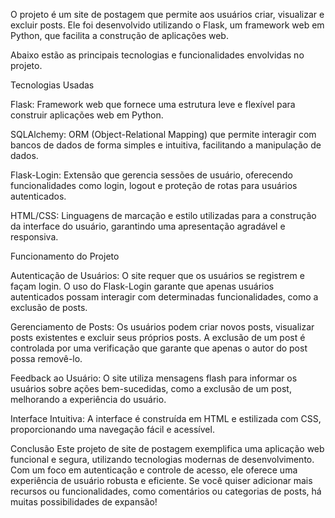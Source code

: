 O projeto é um site de postagem que permite aos usuários criar, 
visualizar e excluir posts. Ele foi desenvolvido utilizando o Flask, um framework web em Python, que facilita a construção de aplicações web.

Abaixo estão as principais tecnologias e funcionalidades envolvidas no projeto.

Tecnologias Usadas

Flask:
Framework web que fornece uma estrutura leve e flexível para construir aplicações web em Python.

SQLAlchemy:
ORM (Object-Relational Mapping) que permite interagir com bancos de dados de forma simples e intuitiva, facilitando a manipulação de dados.

Flask-Login:
Extensão que gerencia sessões de usuário, oferecendo funcionalidades como login, logout e proteção de rotas para usuários autenticados.

HTML/CSS:
Linguagens de marcação e estilo utilizadas para a construção da interface do usuário, garantindo uma apresentação agradável e responsiva.

Funcionamento do Projeto

Autenticação de Usuários:
O site requer que os usuários se registrem e façam login. O uso do Flask-Login garante que apenas usuários autenticados possam interagir com determinadas funcionalidades, como a exclusão de posts.

Gerenciamento de Posts:
Os usuários podem criar novos posts, visualizar posts existentes e excluir seus próprios posts. A exclusão de um post é controlada por uma verificação que garante que apenas o autor do post possa removê-lo.

Feedback ao Usuário:
O site utiliza mensagens flash para informar os usuários sobre ações bem-sucedidas, como a exclusão de um post, melhorando a experiência do usuário.

Interface Intuitiva:
A interface é construída em HTML e estilizada com CSS, proporcionando uma navegação fácil e acessível.

Conclusão
Este projeto de site de postagem exemplifica uma aplicação web funcional e segura, utilizando tecnologias modernas de desenvolvimento. Com um foco em autenticação e controle de acesso, ele oferece uma experiência de usuário robusta e eficiente. 
Se você quiser adicionar mais recursos ou funcionalidades, como comentários ou categorias de posts, há muitas possibilidades de expansão!

